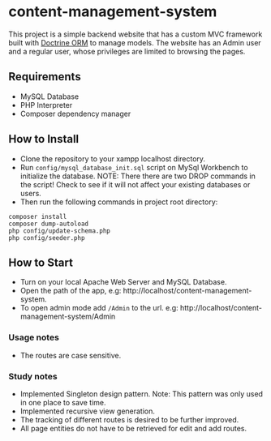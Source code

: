 # content-management-system

This project is a simple backend website that has a custom MVC framework built with [Doctrine ORM](https://github.com/doctrine/orm/) to manage models. The website has an Admin user and a regular user, whose privileges are limited to browsing the pages.

## Requirements

- MySQL Database
- PHP Interpreter
- Composer dependency manager

## How to Install

- Clone the repository to your xampp localhost directory.
- Run `config/mysql_database_init.sql` script on MySql Workbench to initialize the database. NOTE: There there are two DROP commands in the script! Check to see if it will not affect your existing databases or users.
- Then run the following commands in project root directory:

```
composer install
composer dump-autoload
php config/update-schema.php
php config/seeder.php
```

## How to Start

- Turn on your local Apache Web Server and MySQL Database.
- Open the path of the app, e.g: http://localhost/content-management-system.
- To open admin mode add `/Admin` to the url. e.g: http://localhost/content-management-system/Admin

### Usage notes

- The routes are case sensitive.

### Study notes

- Implemented Singleton design pattern. Note: This pattern was only used in one place to save time.
- Implemented recursive view generation.
- The tracking of different routes is desired to be further improved.
- All page entities do not have to be retrieved for edit and add routes.
